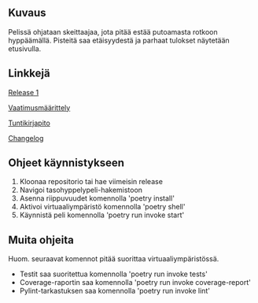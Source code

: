 ## Kuvaus

Pelissä ohjataan skeittaajaa, jota pitää estää putoamasta rotkoon hyppäämällä. Pisteitä saa etäisyydestä ja parhaat tulokset näytetään etusivulla.

## Linkkejä

[Release 1](https://github.com/lmunter/ot-harjoitustyo/releases/tag/viikko5)

[Vaatimusmäärittely](https://github.com/lmunter/ot-harjoitustyo/blob/master/tasohyppelypeli/dokumentaatio/vaatimusmaarittely.md)

[Tuntikirjapito](https://github.com/lmunter/ot-harjoitustyo/blob/master/tasohyppelypeli/dokumentaatio/tuntikirjanpito.md)

[Changelog](https://github.com/lmunter/ot-harjoitustyo/blob/master/tasohyppelypeli/dokumentaatio/changelog.md)

## Ohjeet käynnistykseen

1. Kloonaa repositorio tai hae viimeisin release
2. Navigoi tasohyppelypeli-hakemistoon
3. Asenna riippuvuudet komennolla 'poetry install'
4. Aktivoi virtuaaliympäristö komennolla 'poetry shell'
5. Käynnistä peli komennolla 'poetry run invoke start'

## Muita ohjeita

Huom. seuraavat komennot pitää suorittaa virtuaaliympäristössä.

- Testit saa suoritettua komennolla 'poetry run invoke tests'
- Coverage-raportin saa komennolla 'poetry run invoke coverage-report'
- Pylint-tarkastuksen saa komennolla 'poetry run invoke lint'
